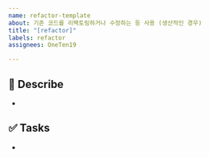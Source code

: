 ```yaml
---
name: refactor-template
about: 기존 코드를 리팩토링하거나 수정하는 등 사용 (생산적인 경우)
title: "[refactor]"
labels: refactor
assignees: OneTen19

---
```


## 📄 Describe

- 

## ✅ Tasks

-
